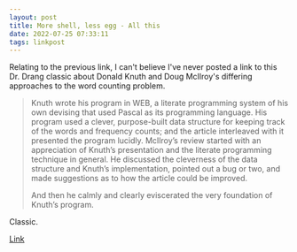 ```yaml
---
layout: post
title: More shell, less egg - All this
date: 2022-07-25 07:33:11
tags: linkpost
---
```


Relating to the previous link, I can't believe I've never posted a link to this Dr. Drang classic about Donald Knuth and Doug McIlroy's differing approaches to the word counting problem.

> Knuth wrote his program in WEB, a literate programming system of his own devising that used Pascal as its programming language. His program used a clever, purpose-built data structure for keeping track of the words and frequency counts; and the article interleaved with it presented the program lucidly. McIlroy’s review started with an appreciation of Knuth’s presentation and the literate programming technique in general. He discussed the cleverness of the data structure and Knuth’s implementation, pointed out a bug or two, and made suggestions as to how the article could be improved. 
> 
> And then he calmly and clearly eviscerated the very foundation of Knuth’s program.


Classic. 

[Link](http://www.leancrew.com/all-this/2011/12/more-shell-less-egg/)

